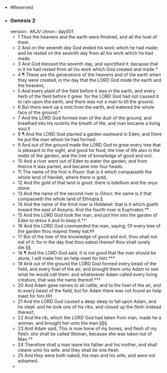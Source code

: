 - #Reserved
- ### Genesis 2
  version:: AKJV
  chron:: day001
	- 1 Thus the heavens and the earth were finished, and all the host of them.
	- 2 And on the
	  seventh day God ended his work which he had made; and he rested on the seventh day
	  from all his work which he had made.
	- 3 And God blessed the seventh day, and sanctified
	  it: because that in it he had rested from all his work which God created and made.*
	- 4 ¶ These are the generations of the heavens and of the earth when they were created,
	  in the day that the LORD God made the earth and the heavens,
	- 5 And every plant of
	  the field before it was in the earth, and every herb of the field before it grew: for the
	  LORD God had not caused it to rain upon the earth, and there was not a man to till the
	  ground.
	- 6 But there went up a mist from the earth, and watered the whole face of the
	  ground.†
	- 7 And the LORD God formed man of the dust of the ground, and breathed into
	  his nostrils the breath of life; and man became a living soul.‡
	- 8 ¶ And the LORD God planted a garden eastward in Eden; and there he put the man
	  whom he had formed.
	- 9 And out of the ground made the LORD God to grow every tree
	  that is pleasant to the sight, and good for food; the tree of life also in the midst of the
	  garden, and the tree of knowledge of good and evil.
	- 10 And a river went out of Eden to
	  water the garden; and from thence it was parted, and became into four heads.
	- 11 The
	  name of the first is Pison: that is it which compasseth the whole land of Havilah, where
	  there is gold;
	- 12 And the gold of that land is good: there is bdellium and the onyx stone.
	- 13 And the name of the second river is Gihon: the same is it that compasseth the whole
	  land of Ethiopia.§
	- 14 And the name of the third river is Hiddekel: that is it which goeth
	  toward the east of Assyria. And the fourth river is Euphrates.**
	- 15 And the LORD God
	  took the man, and put him into the garden of Eden to dress it and to keep it.††
	- 16 And the LORD God commanded the man, saying, Of every tree of the garden thou
	  mayest freely eat:‡‡
	- 17 But of the tree of the knowledge of good and evil, thou shalt not
	  eat of it: for in the day that thou eatest thereof thou shalt surely die.§§
	- 18 ¶ And the LORD God said, It is not good that the man should be alone; I will make
	  him an help meet for him.***
	- 19 And out of the ground the LORD God formed every
	  beast of the field, and every fowl of the air; and brought them unto Adam to see what he
	  would call them: and whatsoever Adam called every living creature, that was the name
	  thereof.†††
	- 20 And Adam gave names to all cattle, and to the fowl of the air, and to every
	  beast of the field; but for Adam there was not found an help meet for him.‡‡‡
	- 21 And the LORD God caused a deep sleep to fall upon Adam, and he slept: and he
	  took one of his ribs, and closed up the flesh instead thereof;
	- 22 And the rib, which the
	  LORD God had taken from man, made he a woman, and brought her unto the man.§§§
	- 23 And Adam said, This is now bone of my bones, and flesh of my flesh: she shall be called
	  Woman, because she was taken out of Man.*†
	- 24 Therefore shall a man leave his father
	  and his mother, and shall cleave unto his wife: and they shall be one flesh.
	- 25 And they
	  were both naked, the man and his wife, and were not ashamed.
	-